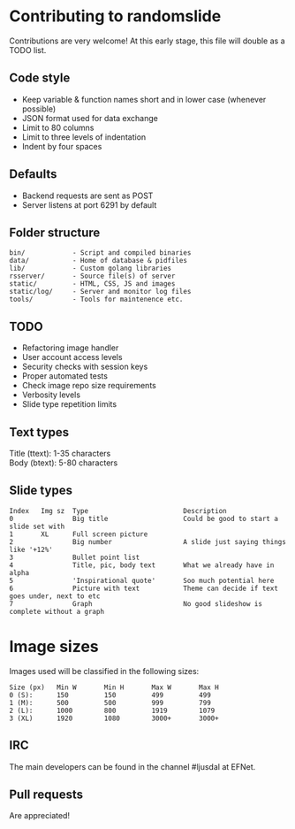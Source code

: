 # Contributing to randomslide
Contributions are very welcome! At this early stage, this file will double as a TODO list.

## Code style
* Keep variable & function names short and in lower case (whenever possible)
* JSON format used for data exchange
* Limit to 80 columns
* Limit to three levels of indentation
* Indent by four spaces

## Defaults
* Backend requests are sent as POST
* Server listens at port 6291 by default

## Folder structure
```
bin/            - Script and compiled binaries
data/           - Home of database & pidfiles
lib/            - Custom golang libraries
rsserver/       - Source file(s) of server
static/         - HTML, CSS, JS and images
static/log/     - Server and monitor log files
tools/          - Tools for maintenence etc.
```

## TODO
* Refactoring image handler
* User account access levels
* Security checks with session keys
* Proper automated tests
* Check image repo size requirements
* Verbosity levels
* Slide type repetition limits

## Text types
Title (ttext): 1-35 characters  
Body (btext): 5-80 characters

## Slide types
```
Index   Img sz  Type                        Description
0               Big title                   Could be good to start a slide set with
1       XL      Full screen picture
2               Big number                  A slide just saying things like '+12%'
3               Bullet point list
4               Title, pic, body text       What we already have in alpha
5               'Inspirational quote'       Soo much potential here
6               Picture with text           Theme can decide if text goes under, next to etc
7               Graph                       No good slideshow is complete without a graph
```

# Image sizes
Images used will be classified in the following sizes:
```
Size (px)   Min W       Min H       Max W       Max H
0 (S):      150         150         499         499
1 (M):      500         500         999         799
2 (L):      1000        800         1919        1079
3 (XL)      1920        1080        3000+       3000+
```

## IRC
The main developers can be found in the channel #ljusdal at EFNet.

## Pull requests
Are appreciated!
